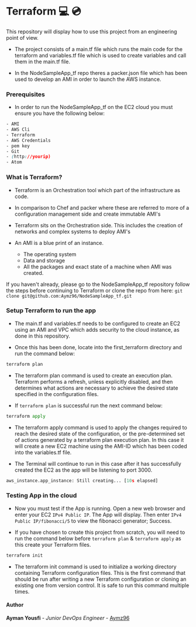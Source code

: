 # Terraform  :computer: :cd:

This repository will display how to use this project from an engineering point of view.

- The project consists of a main.tf file which runs the main code for the terraform and variables.tf file which is used to create variables and call them in the main.tf file.

- In the NodeSampleApp_tf repo theres a packer.json file which has been used to develop an AMI in order to launch the AWS instance.

### Prerequisites
- In order to run the NodeSampleApp_tf on the EC2 cloud you must ensure you have the following below:

```CSS
- AMI
- AWS Cli
- Terraform
- AWS Credentials
- pem key
- Git
- (http://yourip)
- Atom
```

### What is Terraform?
- Terraform is an Orchestration tool which part of the infrastructure as code.

- In comparison to Chef and packer where these are referred to more of a configuration management side and create immutable AMI's

- Terraform sits on the Orchestration side. This includes the creation of networks and complex systems to deploy AMI's

- An AMI is a blue print of an instance.
  - The operating system
  - Data and storage
  - All the packages and exact state of a machine when AMI was created.

If you haven't already, please go to the NodeSampleApp_tf repository follow the steps before continuing to Terraform or clone the repo from here: `git clone git@github.com:Aymz96/NodeSampleApp_tf.git`

### Setup Terraform to run the app
- The main.tf and variables.tf needs to be configured to create an EC2 using an AMI and VPC which adds security to the cloud instance, as done in this repository.

- Once this has been done, locate into the first_terraform directory and run the command below:
```python
terraform plan
```
- The terraform plan command is used to create an execution plan. Terraform performs a refresh, unless explicitly disabled, and then determines what actions are necessary to achieve the desired state specified in the configuration files.

- If `terraform plan` is successful run the next command below:
```python
terraform apply
```
- The terraform apply command is used to apply the changes required to reach the desired state of the configuration, or the pre-determined set of actions generated by a terraform plan execution plan. In this case it will create a new EC2 machine using the AMI-ID which has been coded into the variables.tf file.

- The Terminal will continue to run in this case after it has successfully created the EC2 as the app will be listening to port 3000.
```python
aws_instance.app_instance: Still creating... [10s elapsed]
```
### Testing App in the cloud
- Now you must test if the App is running. Open a new web browser and enter your EC2 `IPv4 Public IP`. The App will display. Then enter `IPv4 Public IP/fibonacci/5` to view the fibonacci generator; Success.

- If you have chosen to create this project from scratch, you will need to run the command below before `terraform plan` & `terraform apply` as this create your Terraform files.
```python
terraform init
```
- The terraform init command is used to initialize a working directory containing Terraform configuration files. This is the first command that should be run after writing a new Terraform configuration or cloning an existing one from version control. It is safe to run this command multiple times.

#### Author
**Ayman Yousfi** - *Junior DevOps Engineer* - [Aymz96](https://github.com/Aymz96)
